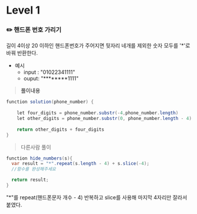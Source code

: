 # Level 1

### ✏️ 핸드폰 번호 가리기
길이 4이상 20 이하인 핸드폰번호가 주어지면 뒷자리 네개를 제외한 숫자 모두를 '\*'로 바꿔 반환한다.

- 예시
  - input : "01022341111"
  - ouput: "\*\*\*\*\*\*\*\*1111"

> **풀이내용**
```java
function solution(phone_number) {
    
    let four_digits = phone_number.substr(-4,phone_number.length)
    let other_digits = phone_number.substr(0, phone_number.length - 4).replace(/\d/g,'*')
    
    return other_digits + four_digits
}
```
> 다른사람 풀이
```java
function hide_numbers(s){
  var result = "*".repeat(s.length - 4) + s.slice(-4);
  //함수를 완성해주세요

  return result;
}
```
"\*"를 repeat(핸드폰문자 개수 - 4) 반복하고 slice를 사용해 마지막 4자리만 잘라서 붙였다.
